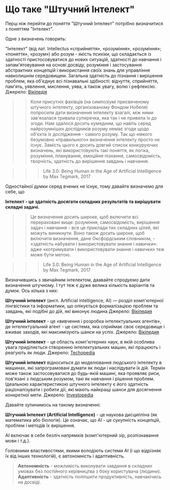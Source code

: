 # Що таке "Штучний Інтелект"

Перш ніж перейти до поняття "Штучний Інтелект" потрібно визначитися з поняттям "Інтелект".

Одне з визначень говорить: 

"Інтелект" (від лат. Intellectus «сприйняття», «розуміння», «розуміння»; «поняття», «розум») або розум - якість психіки, що складається із здатності пристосовуватися до нових ситуацій, здатності до навчання і запам'ятовування на основі досвіду, розуміння і застосування абстрактних концепцій і використання своїх знань для управління навколишнім середовищем. Загальна здатність до пізнання і вирішення проблем, яка об'єднує всі пізнавальні здібності: відчуття, сприйняття, пам'ять, уявлення, мислення, уява, а також увагу, волю і рефлексію.
Джерело: [Вікіпедія](https://uk.wikipedia.org/wiki/%D0%86%D0%BD%D1%82%D0%B5%D0%BB%D0%B5%D0%BA%D1%82)

>>Коли присутніх фахівців (на симпозіумі присвяченому штучного інтелекту, організованому Фондом Нобеля) попросили дати визначення інтелекту взагалі, між ними зав'язалася тривала суперечка, яка так і не привела їх до згоди. Нам здалося досить кумедним, що навіть серед найрозумніших дослідників розуму немає згоди щодо об'єкта їх дослідження - самого розуму. Так що ніякого безумовно «правильного» визначення інтелекту просто не існує. Замість цього є досить довгий список конкуруючих визначень, які використовують такі поняття, як логіка, розуміння, планування, емоційне пізнання, самосвідомість, творчість, здатність до вирішення завдань і навчання.

>>>Life 3.0: Being Human in the Age of Artificial Intelligence by Max Tegmark, 2017

Одностайної думки серед вчених не існує, тому давайте визначемо для себе, що 

**Інтелект - це здатність досягати складних результатів та вирішувати складні задачі.**

>>Це визначення досить широке, щоб включити всі перераховані вище: розуміння, самосвідомість, вирішення задач і навчання - все це приклади тих складних цілей, які можуть виникнути. Воно також досить широке, щоб включити визначення, дане Оксфордським словником, - «здатність набувати і використовувати знання і навички»: адже «котримувати і використовувати знання і навички» теж може бути метою.

>>>Life 3.0: Being Human in the Age of Artificial Intelligence by Max Tegmark, 2017

Визначившись з звичайним інтелектом, даавайте спродуємо дати визначення штучному. І тут теж є дуже велика кількість варіантів та думок. Ось кілька з них:

**Штучний інтелект** (англ. Artificial intelligence, AI) — розділ комп'ютерної лінгвістики та інформатики, що опікується формалізацією проблем та завдань, які подібні до дій, які виконує людина
Джерело: [Вікіпедия](https://uk.wikipedia.org/wiki/%D0%A8%D1%82%D1%83%D1%87%D0%BD%D0%B8%D0%B9_%D1%96%D0%BD%D1%82%D0%B5%D0%BB%D0%B5%D0%BA%D1%82)

**Штучний інтелект** - це «вивчення і розробка інтелектуальних агентів», де інтелектуальний агент - це система, яка сприймає своє середовище і вживає заходів, які максимізують шанси на успіх.
Джерело: [Вікіпедия](https://en.wikipedia.org/wiki/Artificial_intelligence)

**Штучний інтелект** - це область комп'ютерних наук, в якій особлива увага приділяється створенню інтелектуальних машин, які працюють і реагують як люди. 
Джерело: [Techopedia](https://www.techopedia.com/definition/190/artificial-intelligence-ai)

**Штучний інтелект** відноситься до моделювання людського інтелекту в машинах, які запрограмовані думати як люди і наслідувати їх дій. Термін може також застосовуватися до будь-якій машині, яка проявляє риси, пов'язані з людським розумом, такі як навчання і рішення проблем.
Ідеальною характеристикою штучного інтелекту є його здатність раціоналізувати і робити дії, які мають найкращі шанси для досягнення конкретної мети.
Джерело: [Investopedia](https://www.investopedia.com/terms/a/artificial-intelligence-ai.asp)

Давайте зупинимось на такому визначенні:

**Штучний Інтелект (Artificial Intelligence)** - це наукова дисципліна (як математика або біологія). Це означає, що AI - це сукупність концепцій, проблем і методів їх вирішення.

AI включає в себе безліч напрямків (комп'ютерний зір, розпізнавання мови і т.д.).

Головними властивостями, якими володіють системи AI (і що відрізняє їх від інших технологій), є автономність і адаптивність.

> **Автономність** - можливість виконувати завдання в складних умовах без постійного керівництва з боку користувача (людини).
> **Адаптивність** - здатність поліпшити продуктивність, навчаючись на досвіді.
